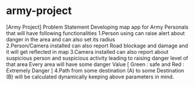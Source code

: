# army-project
[Army Project] 
Problem Statement 
Developing map app for Army Personals that will have following functionalities 
1.Person using can raise alert about danger in the area and can also set its radius  
2.Person/Camera installed  can also report Road blockage and damage and it will get reflected in map 
3.Camera installed can also report about suspicious person and suspicious activity leading to raising danger level of that area Every area will have some danger Value [ Green : safe  and Red : Extremely Danger ] 
4.Path from some destination (A) to some Destination (B) will be calculated dynamically keeping above parameters in mind.
